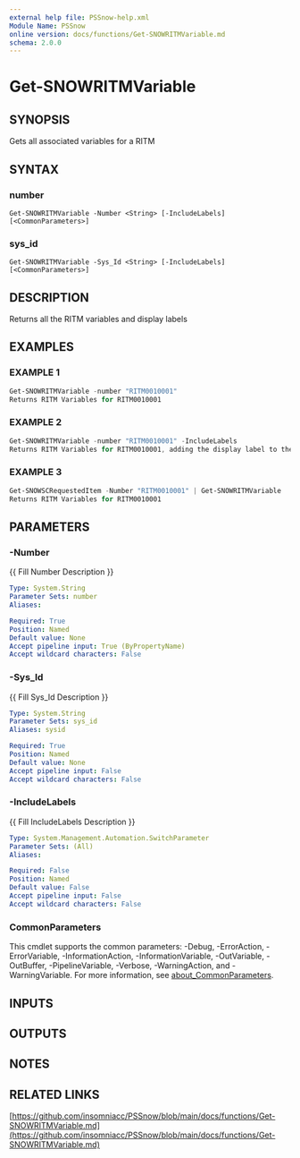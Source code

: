 ```yaml
---
external help file: PSSnow-help.xml
Module Name: PSSnow
online version: docs/functions/Get-SNOWRITMVariable.md
schema: 2.0.0
---
```


# Get-SNOWRITMVariable

## SYNOPSIS
Gets all associated variables for a RITM

## SYNTAX

### number
```
Get-SNOWRITMVariable -Number <String> [-IncludeLabels] [<CommonParameters>]
```

### sys_id
```
Get-SNOWRITMVariable -Sys_Id <String> [-IncludeLabels] [<CommonParameters>]
```

## DESCRIPTION
Returns all the RITM variables and display labels

## EXAMPLES

### EXAMPLE 1
```powershell
Get-SNOWRITMVariable -number "RITM0010001"
Returns RITM Variables for RITM0010001
```

### EXAMPLE 2
```powershell
Get-SNOWRITMVariable -number "RITM0010001" -IncludeLabels
Returns RITM Variables for RITM0010001, adding the display label to the output object
```

### EXAMPLE 3
```powershell
Get-SNOWSCRequestedItem -Number "RITM0010001" | Get-SNOWRITMVariable
Returns RITM Variables for RITM0010001
```

## PARAMETERS

### -Number
{{ Fill Number Description }}

```yaml
Type: System.String
Parameter Sets: number
Aliases:

Required: True
Position: Named
Default value: None
Accept pipeline input: True (ByPropertyName)
Accept wildcard characters: False
```

### -Sys_Id
{{ Fill Sys_Id Description }}

```yaml
Type: System.String
Parameter Sets: sys_id
Aliases: sysid

Required: True
Position: Named
Default value: None
Accept pipeline input: False
Accept wildcard characters: False
```

### -IncludeLabels
{{ Fill IncludeLabels Description }}

```yaml
Type: System.Management.Automation.SwitchParameter
Parameter Sets: (All)
Aliases:

Required: False
Position: Named
Default value: False
Accept pipeline input: False
Accept wildcard characters: False
```

### CommonParameters
This cmdlet supports the common parameters: -Debug, -ErrorAction, -ErrorVariable, -InformationAction, -InformationVariable, -OutVariable, -OutBuffer, -PipelineVariable, -Verbose, -WarningAction, and -WarningVariable. For more information, see [about_CommonParameters](http://go.microsoft.com/fwlink/?LinkID=113216).

## INPUTS

## OUTPUTS

## NOTES

## RELATED LINKS

[https://github.com/insomniacc/PSSnow/blob/main/docs/functions/Get-SNOWRITMVariable.md](https://github.com/insomniacc/PSSnow/blob/main/docs/functions/Get-SNOWRITMVariable.md)


